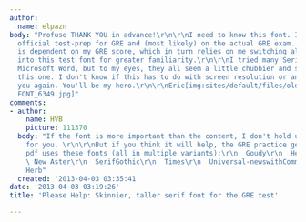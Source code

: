```yaml
---
author:
  name: elpazn
body: "Profuse THANK YOU in advance!\r\n\r\nI need to know this font. It's on the
  official test-prep for GRE and (most likely) on the actual GRE exam. My whole future
  is dependent on my GRE score, which in turn relies on me switching all prep materials
  into this test font for greater familiarity.\r\n\r\nI tried many Serif fonts with
  Microsoft Word, but to my eyes, they all seem a little chubbier and shorter than
  this one. I don't know if this has to do with screen resolution or anything else.\r\n\r\nThank
  you again. You'll be my hero.\r\n\r\nEric[img:sites/default/files/old-images/NEED
  FONT_6349.jpg]"
comments:
- author:
    name: HVB
    picture: 111370
  body: "If the font is more important than the content, I don't hold up much hope
    for you. \r\n\r\nBut if you think it will help, the GRE practice general test
    pdf uses these fonts (all in multiple variants):\r\n  Goudy\r\n  Helvetica \r\n
    \ New Aster\r\n  SerifGothic\r\n  Times\r\n  Universal-newswithCommPi\r\n   -
    Herb"
  created: '2013-04-03 03:35:41'
date: '2013-04-03 03:19:26'
title: 'Please Help: Skinnier, taller serif font for the GRE test'

---
```

